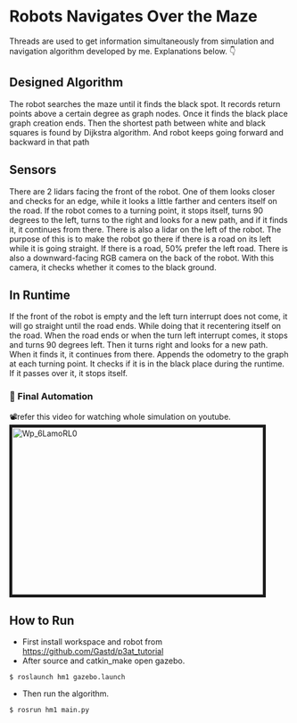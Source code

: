 # Robots Navigates Over the Maze
Threads are used to get information simultaneously from simulation and navigation algorithm developed by me. Explanations below. 👇
## Designed Algorithm
 The robot searches the maze until it finds the black spot. It records return points above a certain degree as graph nodes. Once it finds the black place graph creation ends. Then the shortest path between white and black squares is found by Dijkstra algorithm. And robot keeps going forward and backward in that path

## Sensors
 There are 2 lidars facing the front of the robot. One of them looks closer and checks for an edge, while it looks a little farther and centers itself on the road. If the robot comes to a turning point, it stops itself, turns 90 degrees to the left, turns to the right and looks for a new path, and if it finds it, it continues from there. There is also a lidar on the left of the robot. The purpose of this is to make the robot go there if there is a road on its left while it is going straight. If there is a road, 50% prefer the left road. There is also a downward-facing RGB camera on the back of the robot. With this camera, it checks whether it comes to the black ground.


## In Runtime
 If the front of the robot is empty and the left turn interrupt does not come, it will go straight until the road ends. While doing that it recentering itself on the road. When the road ends or when the turn left interrupt comes, it stops and turns 90 degrees left. Then it turns right and looks for a new path. When it finds it, it continues from there. Appends the odometry to the graph at each turning point. It checks if it is in the black place during the runtime. If it passes over it, it stops itself.

### 🙌 Final Automation
📽️refer this video for watching whole simulation on youtube.
<a href="https://youtu.be/ioGkle-YrU8" target="_blank"><img src="![asd](https://user-images.githubusercontent.com/75525649/216351956-21b81573-825a-4177-80da-e0f9533e088a.png)" alt="Wp_6LamoRL0" width="450" height="300" border="5" /></a>


## How to Run
- First install workspace and robot from https://github.com/Gastd/p3at_tutorial
- After source and catkin_make open gazebo.
```
$ roslaunch hm1 gazebo.launch
```
- Then run the algorithm.
```
$ rosrun hm1 main.py
```